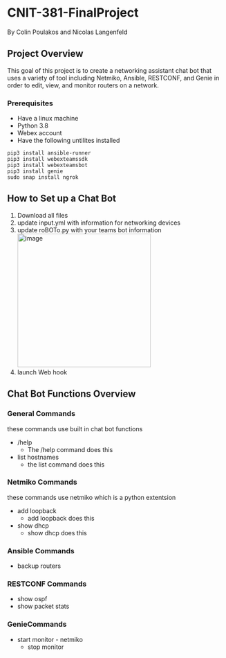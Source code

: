 # CNIT-381-FinalProject
By Colin Poulakos and Nicolas Langenfeld 

## Project Overview

This goal of this project is to create a networking assistant chat bot that uses a variety of tool including Netmiko, Ansible, RESTCONF, and Genie in order to edit, view, and monitor routers on a network. 

### Prerequisites 
- Have a linux machine
- Python 3.8
- Webex account
- Have the following untilites installed
```
pip3 install ansible-runner
pip3 install webexteamssdk 
pip3 install webexteamsbot 
pip3 install genie
sudo snap install ngrok 
```

## How to Set up a Chat Bot

1. Download all files
2. update input.yml with information for networking devices
3. update roBOTo.py with your teams bot information <br><img width="308" alt="image" src="https://user-images.githubusercontent.com/117847136/201723318-1af10368-dbc9-4844-9fbe-9f0524048bae.png">
4. launch Web hook 

## Chat Bot Functions Overview
### General Commands
these commands use built in chat bot functions
- /help
  - The /help command does this
- list hostnames
  - the list command does this

### Netmiko Commands
these commands use netmiko which is a python extentsion
- add loopback
  - add loopback does this
- show dhcp
  - show dhcp does this

### Ansible Commands
- backup routers

### RESTCONF Commands
- show ospf
- show packet stats

### GenieCommands
- start monitor - netmiko
  - stop monitor

